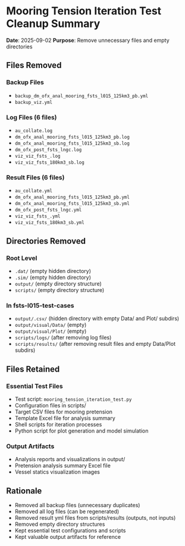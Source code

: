 # Mooring Tension Iteration Test Cleanup Summary

**Date**: 2025-09-02
**Purpose**: Remove unnecessary files and empty directories

## Files Removed

### Backup Files
- `backup_dm_ofx_anal_mooring_fsts_l015_125km3_pb.yml`
- `backup_viz.yml`

### Log Files (6 files)
- `au_collate.log`
- `dm_ofx_anal_mooring_fsts_l015_125km3_pb.log`
- `dm_ofx_anal_mooring_fsts_l015_125km3_sb.log`
- `dm_ofx_post_fsts_lngc.log`
- `viz_viz_fsts_.log`
- `viz_viz_fsts_180km3_sb.log`

### Result Files (6 files)
- `au_collate.yml`
- `dm_ofx_anal_mooring_fsts_l015_125km3_pb.yml`
- `dm_ofx_anal_mooring_fsts_l015_125km3_sb.yml`
- `dm_ofx_post_fsts_lngc.yml`
- `viz_viz_fsts_.yml`
- `viz_viz_fsts_180km3_sb.yml`

## Directories Removed

### Root Level
- `.dat/` (empty hidden directory)
- `.sim/` (empty hidden directory)
- `output/` (empty directory structure)
- `scripts/` (empty directory structure)

### In fsts-l015-test-cases
- `output/.csv/` (hidden directory with empty Data/ and Plot/ subdirs)
- `output/visual/Data/` (empty)
- `output/visual/Plot/` (empty)
- `scripts/logs/` (after removing log files)
- `scripts/results/` (after removing result files and empty Data/Plot subdirs)

## Files Retained

### Essential Test Files
- Test script: `mooring_tension_iteration_test.py`
- Configuration files in scripts/
- Target CSV files for mooring pretension
- Template Excel file for analysis summary
- Shell scripts for iteration processes
- Python script for plot generation and model simulation

### Output Artifacts
- Analysis reports and visualizations in output/
- Pretension analysis summary Excel file
- Vessel statics visualization images

## Rationale
- Removed all backup files (unnecessary duplicates)
- Removed all log files (can be regenerated)
- Removed result yml files from scripts/results (outputs, not inputs)
- Removed empty directory structures
- Kept essential test configurations and scripts
- Kept valuable output artifacts for reference